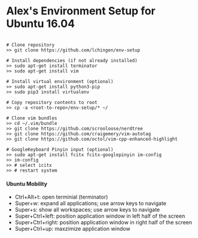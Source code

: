 # Alex's Environment Setup for Ubuntu 16.04
```console

# Clone repository
>> git clone https://github.com/lchingen/env-setup

# Install dependencies (if not already installed)
>> sudo apt-get install terminator
>> sudo apt-get install vim

# Install virtual environment (optional)
>> sudo apt-get install python3-pip
>> sudo pip3 install virtualenv

# Copy repository contents to root
>> cp -a <root-to-repo>/env-setup/* ~/

# Clone vim bundles
>> cd ~/.vim/bundle
>> git clone https://github.com/scrooloose/nerdtree
>> git clone https://github.com/craigemery/vim-autotag
>> git clone https://github.com/octol/vim-cpp-enhanced-highlight

# GoogleKeyboard Pinyin input (optional)
>> sudo apt-get install fcitx fcitx-googlepinyin im-config
>> im-config
>> # select icitx
>> # restart system

```
#### Ubuntu Mobility
* Ctrl+Alt+t: open terminial (terminator)
* Super+w: expand all applications; use arrow keys to navigate
* Super+s: show all workspaces; use arrow keys to navigate
* Super+Ctrl+left: position application window in left half of the screen
* Super+Ctrl+right: position application window in right half of the screen
* Super+Ctrl+up: maxzimize application window
